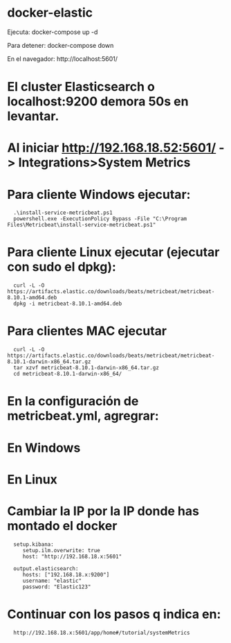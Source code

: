 # docker-elastic
Ejecuta: docker-compose up -d

Para detener: docker-compose down

En el navegador: http://localhost:5601/

# El cluster Elasticsearch o localhost:9200 demora 50s en levantar.
# Al iniciar http://192.168.18.52:5601/ -> Integrations>System Metrics

# Para cliente Windows ejecutar: 
      .\install-service-metricbeat.ps1
      powershell.exe -ExecutionPolicy Bypass -File "C:\Program Files\Metricbeat\install-service-metricbeat.ps1"

# Para cliente Linux ejecutar (ejecutar con sudo el dpkg):
      curl -L -O https://artifacts.elastic.co/downloads/beats/metricbeat/metricbeat-8.10.1-amd64.deb
      dpkg -i metricbeat-8.10.1-amd64.deb

# Para clientes MAC ejecutar 
      curl -L -O https://artifacts.elastic.co/downloads/beats/metricbeat/metricbeat-8.10.1-darwin-x86_64.tar.gz
      tar xzvf metricbeat-8.10.1-darwin-x86_64.tar.gz
      cd metricbeat-8.10.1-darwin-x86_64/

# En la configuración de metricbeat.yml, agregrar:
# En Windows
      
# En Linux

# Cambiar la IP por la IP donde has montado el docker

      setup.kibana:
         setup.ilm.overwrite: true
         host: "http://192.168.18.x:5601"

      output.elasticsearch:
         hosts: ["192.168.18.x:9200"]
         username: "elastic"
         password: "Elastic123"

# Continuar con los pasos q indica en:
      http://192.168.18.x:5601/app/home#/tutorial/systemMetrics
      
